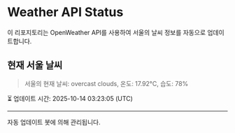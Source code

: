 
# Weather API Status

이 리포지토리는 OpenWeather API를 사용하여 서울의 날씨 정보를 자동으로 업데이트합니다.

## 현재 서울 날씨
> 서울의 현재 날씨: overcast clouds, 온도: 17.92°C, 습도: 78%

⏳ 업데이트 시간: 2025-10-14 03:23:05 (UTC)

---
자동 업데이트 봇에 의해 관리됩니다.
